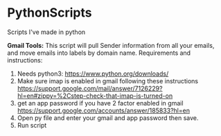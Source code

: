 # PythonScripts
Scripts I've made in python


**Gmail Tools:**
This script will pull Sender information from all your emails, and move emails into labels by domain name. 
Requirements and instructions:
1. Needs python3: https://www.python.org/downloads/
2. Make sure imap is enabled in gmail following these instructions
  https://support.google.com/mail/answer/7126229?hl=en#zippy=%2Cstep-check-that-imap-is-turned-on
3. get an app password if you have 2 factor enabled in gmail
  https://support.google.com/accounts/answer/185833?hl=en
4. Open py file and enter your gmail and app password then save.
5. Run script
